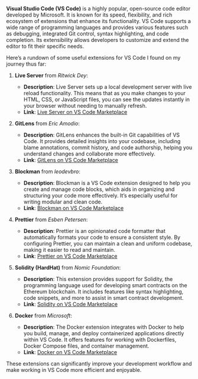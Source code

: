 **Visual Studio Code (VS Code)** is a highly popular, open-source code editor developed by Microsoft. It is known for its speed, flexibility, and rich ecosystem of extensions that enhance its functionality. VS Code supports a wide range of programming languages and provides various features such as debugging, integrated Git control, syntax highlighting, and code completion. Its extensibility allows developers to customize and extend the editor to fit their specific needs.

Here’s a rundown of some useful extensions for VS Code I found on my journey thus far:

1. **Live Server** from *Ritwick Dey*:
   - **Description**: Live Server sets up a local development server with live reload functionality. This means that as you make changes to your HTML, CSS, or JavaScript files, you can see the updates instantly in your browser without needing to manually refresh.
   - **Link**: [Live Server on VS Code Marketplace](https://marketplace.visualstudio.com/items?itemName=ritwickdey.liveServer)

2. **GitLens** from *Eric Amodio*:
   - **Description**: GitLens enhances the built-in Git capabilities of VS Code. It provides detailed insights into your codebase, including blame annotations, commit history, and code authorship, helping you understand changes and collaborate more effectively.
   - **Link**: [GitLens on VS Code Marketplace](https://marketplace.visualstudio.com/items?itemName=eamodio.gitlens)

3. **Blockman** from *leodevbro*:
   - **Description**: Blockman is a VS Code extension designed to help you create and manage code blocks, which aids in organizing and structuring your code more effectively. It’s especially useful for writing modular and clean code.
   - **Link**: [Blockman on VS Code Marketplace](https://marketplace.visualstudio.com/items?itemName=leodevbro.blockman)

4. **Prettier** from *Esben Petersen*:
   - **Description**: Prettier is an opinionated code formatter that automatically formats your code to ensure a consistent style. By configuring Prettier, you can maintain a clean and uniform codebase, making it easier to read and maintain.
   - **Link**: [Prettier on VS Code Marketplace](https://marketplace.visualstudio.com/items?itemName=esbenp.prettier-vscode)

5. **Solidity (HardHat)** from *Nomic Foundation*:
   - **Description**: This extension provides support for Solidity, the programming language used for developing smart contracts on the Ethereum blockchain. It includes features like syntax highlighting, code snippets, and more to assist in smart contract development.
   - **Link**: [Solidity on VS Code Marketplace](https://marketplace.visualstudio.com/items?itemName=NomicFoundation.hardhat-solidity)

6. **Docker** from *Microsoft*:
   - **Description**: The Docker extension integrates with Docker to help you build, manage, and deploy containerized applications directly within VS Code. It offers features for working with Dockerfiles, Docker Compose files, and container management.
   - **Link**: [Docker on VS Code Marketplace](https://marketplace.visualstudio.com/items?itemName=ms-azuretools.vscode-docker)

These extensions can significantly improve your development workflow and make working in VS Code more efficient and enjoyable.
